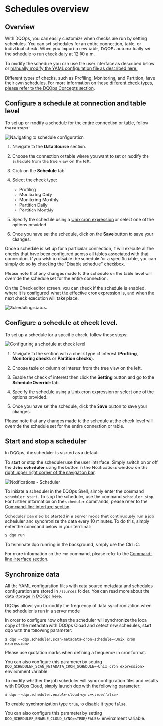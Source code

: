 # Schedules overview

## Overview

With DQOps, you can easily customize when checks are run by setting schedules. You can set schedules for an entire connection,
table, or individual check. When you import a new table, DQOPs automatically set the schedule to run check daily at 12:00 a.m.

To modify the schedule you can use the user interface as described below or [manually modify the YAML configuration file as described here.](./configuring-schedules-by-modifying-yaml-file.md)

Different types of checks, such as Profiling, Monitoring, and Partition, have their own schedules. For more information
on these [different check types, please refer to the DQOps Concepts section](../../dqo-concepts/definition-of-data-quality-checks/index.md).

## Configure a schedule at connection and table level

To set up or modify a schedule for the entire connection or table, follow these steps:

![Navigating to schedule configuration](https://dqops.com/docs/images/working-with-dqo/schedules/navigating-to-schedule-configuration.png)

1. Navigate to the **Data Source** section.

2. Choose the connection or table where you want to set or modify the schedule from the tree view on the left.

3. Click on the **Schedule** tab.

4. Select the check type:

    - Profiling
    - Monitoring Daily
    - Monitoring Monthly
    - Partition Daily
    - Partition Monthly
   
5. Specify the schedule using a [Unix cron expression](./cron-formatting.md) or select one of the options provided.

6. Once you have set the schedule, click on the **Save** button to save your changes.

Once a schedule is set up for a particular connection, it will execute all the checks that have been configured across 
all tables associated with that connection. If you wish to disable the schedule for a specific table, you can simply do 
so by checking the "Disable schedule" checkbox.

Please note that any changes made to the schedule on the table level will override the schedule set for the entire connection.

On the [Check editor screen](../../dqo-concepts/user-interface-overview.md#check-editor), you can
check if the schedule is enabled, where it is configured, what the effective cron expression is, and when the next check
execution will take place.

![Scheduling status](https://dqops.com/docs/images/working-with-dqo/schedules/scheduling-status.png).


## Configure a schedule at check level.

To set up a schedule for a specific check, follow these steps:

![Configuring a schedule at check level](https://dqops.com/docs/images/working-with-dqo/schedules/configuring-schedule-at-check-level.png)

1. Navigate to the section with a check type of interest (**Profiling**, **Monitoring checks** or **Partition checks**).

2. Choose table or column of interest from the tree view on the left.

3. Enable the check of interest then click the **Setting** button and go to the **Schedule Override** tab.

4. Specify the schedule using a Unix cron expression or select one of the options provided.

5. Once you have set the schedule, click the **Save** button to save your changes.

Please note that any changes made to the schedule at the check level will override the schedule set for the entire 
connection or table.

## Start and stop a scheduler

In DQOps, the scheduler is started as a default. 

To start or stop the scheduler use the user interface. Simply switch on or off the **Jobs scheduler** using the button in the Notifications window
on the [right upper right corner of the navigation bar](../../dqo-concepts/user-interface-overview.md).

![Notifications - Scheduler](https://dqops.com/docs/images/working-with-dqo/navigating-the-graphical-interface/notification-panel.png)

To initiate a scheduler in the DQOps Shell, simply enter the command `scheduler start`. To stop the scheduler, use the 
command `scheduler stop`. For further information on the `scheduler` commands, please refer to the [Command-line interface section](../../command-line-interface/scheduler.md). 

Scheduler can also be started in a server mode that continuously run a job scheduler and synchronize the data every 10 minutes.
To do this, simply enter the command below in your terminal:
```
$ dqo run
```
To terminate dqo running in the background, simply use the Ctrl+C.

For more information on the `run` command, please refer to the [Command-line interface section](../../command-line-interface/run.md).


## Synchronize data

All the YAML configuration files with data source metadata and schedules configuration are stored in `/sources` folder. 
You can read more about the [data storage in DQOps here](../../dqo-concepts/data-storage-of-data-quality-results.md). 

DQOps allows you to modify the frequency of data synchronization when the scheduler is run in a server mode

In order to configure how often the scheduler will synchronize the local copy of the metadata with DQOps Cloud and detect
new schedules, start dqo with the following parameter:

```
$ dqo --dqo.scheduler.scan-metadata-cron-schedule=<Unix cron expression>
```
Please use quotation marks when defining a frequency in cron format.

You can also configure this parameter by setting `DQO_SCHEDULER_SCAN_METADATA_CRON_SCHEDULE=<Unix cron expression>` 
environment variable.


To modify whether the job scheduler will sync configuration files and results with DQOps Cloud, simply launch dqo 
with the following parameter:

```
$ dqo --dqo.scheduler.enable-cloud-sync=<true/false>
```
To enable synchronization type `true`, to disable it type `false`.

You can also configure this parameter by setting `DQO_SCHEDULER_ENABLE_CLOUD_SYNC=<TRUE/FALSE>` environment variable.